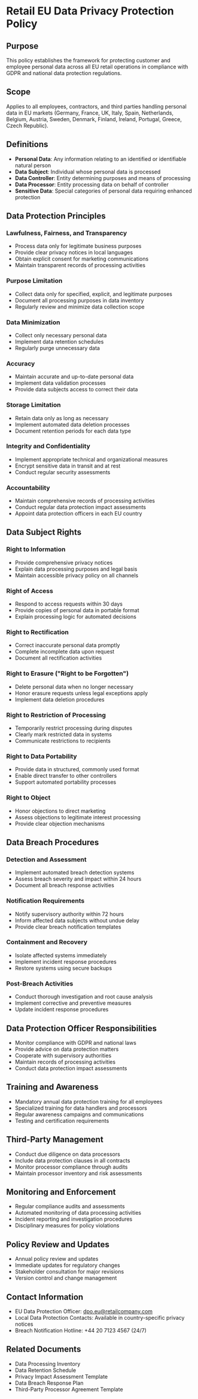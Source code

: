# Retail EU Data Privacy Protection Policy

## Purpose
This policy establishes the framework for protecting customer and employee personal data across all EU retail operations in compliance with GDPR and national data protection regulations.

## Scope
Applies to all employees, contractors, and third parties handling personal data in EU markets (Germany, France, UK, Italy, Spain, Netherlands, Belgium, Austria, Sweden, Denmark, Finland, Ireland, Portugal, Greece, Czech Republic).

## Definitions
- **Personal Data**: Any information relating to an identified or identifiable natural person
- **Data Subject**: Individual whose personal data is processed
- **Data Controller**: Entity determining purposes and means of processing
- **Data Processor**: Entity processing data on behalf of controller
- **Sensitive Data**: Special categories of personal data requiring enhanced protection

## Data Protection Principles

### Lawfulness, Fairness, and Transparency
- Process data only for legitimate business purposes
- Provide clear privacy notices in local languages
- Obtain explicit consent for marketing communications
- Maintain transparent records of processing activities

### Purpose Limitation
- Collect data only for specified, explicit, and legitimate purposes
- Document all processing purposes in data inventory
- Regularly review and minimize data collection scope

### Data Minimization
- Collect only necessary personal data
- Implement data retention schedules
- Regularly purge unnecessary data

### Accuracy
- Maintain accurate and up-to-date personal data
- Implement data validation processes
- Provide data subjects access to correct their data

### Storage Limitation
- Retain data only as long as necessary
- Implement automated data deletion processes
- Document retention periods for each data type

### Integrity and Confidentiality
- Implement appropriate technical and organizational measures
- Encrypt sensitive data in transit and at rest
- Conduct regular security assessments

### Accountability
- Maintain comprehensive records of processing activities
- Conduct regular data protection impact assessments
- Appoint data protection officers in each EU country

## Data Subject Rights

### Right to Information
- Provide comprehensive privacy notices
- Explain data processing purposes and legal basis
- Maintain accessible privacy policy on all channels

### Right of Access
- Respond to access requests within 30 days
- Provide copies of personal data in portable format
- Explain processing logic for automated decisions

### Right to Rectification
- Correct inaccurate personal data promptly
- Complete incomplete data upon request
- Document all rectification activities

### Right to Erasure ("Right to be Forgotten")
- Delete personal data when no longer necessary
- Honor erasure requests unless legal exceptions apply
- Implement data deletion procedures

### Right to Restriction of Processing
- Temporarily restrict processing during disputes
- Clearly mark restricted data in systems
- Communicate restrictions to recipients

### Right to Data Portability
- Provide data in structured, commonly used format
- Enable direct transfer to other controllers
- Support automated portability processes

### Right to Object
- Honor objections to direct marketing
- Assess objections to legitimate interest processing
- Provide clear objection mechanisms

## Data Breach Procedures

### Detection and Assessment
- Implement automated breach detection systems
- Assess breach severity and impact within 24 hours
- Document all breach response activities

### Notification Requirements
- Notify supervisory authority within 72 hours
- Inform affected data subjects without undue delay
- Provide clear breach notification templates

### Containment and Recovery
- Isolate affected systems immediately
- Implement incident response procedures
- Restore systems using secure backups

### Post-Breach Activities
- Conduct thorough investigation and root cause analysis
- Implement corrective and preventive measures
- Update incident response procedures

## Data Protection Officer Responsibilities
- Monitor compliance with GDPR and national laws
- Provide advice on data protection matters
- Cooperate with supervisory authorities
- Maintain records of processing activities
- Conduct data protection impact assessments

## Training and Awareness
- Mandatory annual data protection training for all employees
- Specialized training for data handlers and processors
- Regular awareness campaigns and communications
- Testing and certification requirements

## Third-Party Management
- Conduct due diligence on data processors
- Include data protection clauses in all contracts
- Monitor processor compliance through audits
- Maintain processor inventory and risk assessments

## Monitoring and Enforcement
- Regular compliance audits and assessments
- Automated monitoring of data processing activities
- Incident reporting and investigation procedures
- Disciplinary measures for policy violations

## Policy Review and Updates
- Annual policy review and updates
- Immediate updates for regulatory changes
- Stakeholder consultation for major revisions
- Version control and change management

## Contact Information
- EU Data Protection Officer: dpo.eu@retailcompany.com
- Local Data Protection Contacts: Available in country-specific privacy notices
- Breach Notification Hotline: +44 20 7123 4567 (24/7)

## Related Documents
- Data Processing Inventory
- Data Retention Schedule
- Privacy Impact Assessment Template
- Data Breach Response Plan
- Third-Party Processor Agreement Template